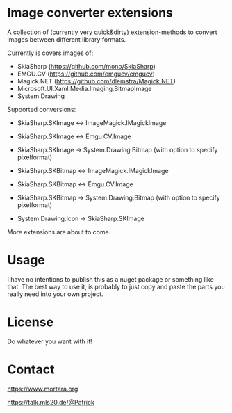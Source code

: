 # Image converter extensions
 
A collection of (currently very quick&dirty) extension-methods to convert images between different library formats. 

Currently is covers images of: 
- SkiaSharp (https://github.com/mono/SkiaSharp)
- EMGU.CV (https://github.com/emgucv/emgucv)
- Magick.NET (https://github.com/dlemstra/Magick.NET)
- Microsoft.UI.Xaml.Media.Imaging.BitmapImage
- System.Drawing

Supported conversions:

 - SkiaSharp.SKImage <-> ImageMagick.IMagickImage
 - SkiaSharp.SKImage <-> Emgu.CV.Image
 - SkiaSharp.SKImage -> System.Drawing.Bitmap (with option to specify pixelformat)

 - SkiaSharp.SKBitmap <-> ImageMagick.IMagickImage
 - SkiaSharp.SKBitmap <-> Emgu.CV.Image
 - SkiaSharp.SKBitmap -> System.Drawing.Bitmap (with option to specify pixelformat)

 - System.Drawing.Icon -> SkiaSharp.SKImage

More extensions are about to come.

# Usage

I have no intentions to publish this as a nuget package or something like that. The best way to use it,
is probably to just copy and paste the parts you really need into your own project.

# License

Do whatever you want with it!

# Contact

https://www.mortara.org

https://talk.mls20.de/@Patrick
